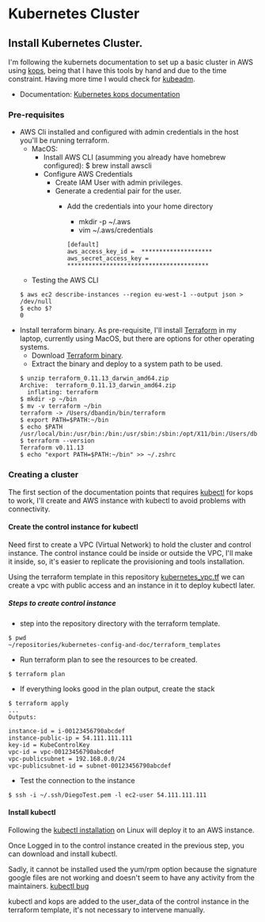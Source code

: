 # Kubernetes Cluster

## Install Kubernetes Cluster.
I'm following the kubernets documentation to set up a basic cluster in AWS using [kops][0], being that I have this tools by hand and due to the time constraint. Having more time I would check for [kubeadm][1].

- Documentation: [Kubernetes kops documentation][2]

### Pre-requisites
- AWS Cli installed and configured with admin credentials in the host you'll be running terraform.
	+ MacOS:
		* Install AWS CLI (asumming you already have homebrew configured):
			$ brew install awscli
		* Configure AWS Credentials
			- Create IAM User with admin privileges.
			- Generate a credential pair for the user.
				+ Add the credentials into your home directory
					* mkdir -p ~/.aws
					* vim ~/.aws/credentials

					```
					[default]
					aws_access_key_id =  ********************
					aws_secret_access_key = ****************************************
					```
	+ Testing the AWS CLI
	```
	$ aws ec2 describe-instances --region eu-west-1 --output json > /dev/null
	$ echo $?
	0
	```
- Install terraform binary. As pre-requisite, I'll install [Terraform][4] in my laptop, currently using MacOS, but there are options for other operating systems.
	+ Download [Terraform binary][5].
	+ Extract the binary and deploy to a system path to be used.
	```
	$ unzip terraform_0.11.13_darwin_amd64.zip
	Archive:  terraform_0.11.13_darwin_amd64.zip
	  inflating: terraform
	$ mkdir -p ~/bin                                                                       $ mv -v terraform ~/bin
	terraform -> /Users/dbandin/bin/terraform
	$ export PATH=$PATH:~/bin
	$ echo $PATH
	/usr/local/bin:/usr/bin:/bin:/usr/sbin:/sbin:/opt/X11/bin:/Users/dbandin/bin
	$ terraform --version
	Terraform v0.11.13
	$ echo "export PATH=$PATH:~/bin" >> ~/.zshrc
	```


### Creating a cluster
The first section of the documentation points that requires [kubectl][3] for kops to work, I'll create and AWS instance with kubectl to avoid problems with connectivity.

#### Create the control instance for kubectl
Need first to create a VPC (Virtual Network) to hold the cluster and control instance. The control instance could be inside or outside the VPC, I'll make it inside, so, it's easier to replicate the provisioning and tools installation.

Using the terraform template in this repository [kubernetes_vpc.tf](terraform_templates/kubernetes_vpc.tf) we can create a vpc with public access and an instance in it to deploy kubectl later.

##### Steps to create control instance
- step into the repository directory with the terraform template.
```
$ pwd
~/repositories/kubernetes-config-and-doc/terraform_templates
```
- Run terraform plan to see the resources to be created.
```
$ terraform plan
```
- If everything looks good in the plan output, create the stack
```
$ terraform apply
...
Outputs:

instance-id = i-00123456790abcdef
instance-public-ip = 54.111.111.111
key-id = KubeControlKey
vpc-id = vpc-00123456790abcdef
vpc-publicsubnet = 192.168.0.0/24
vpc-publicsubnet-id = subnet-00123456790abcdef
```
- Test the connection to the instance
```
$ ssh -i ~/.ssh/DiegoTest.pem -l ec2-user 54.111.111.111
```

#### Install kubectl
Following the [kubectl installation][3] on Linux will deploy it to an AWS instance.

Once Logged in to the control instance created in the previous step, you can download and install kubectl.

Sadly, it cannot be installed used the yum/rpm option because the signature google files are not working and doesn't seem to have any activity from the maintainers. [kubectl bug](https://github.com/kubernetes/kubernetes/issues/60134)

kubectl and kops are added to the user_data of the control instance in the terraform template, it's not necessary to intervene manually.

[0]: https://github.com/kubernetes/kops "Kops Repository"
[1]: https://kubernetes.io/docs/reference/setup-tools/kubeadm/kubeadm/ "kubeadm Documentation"
[2]: https://kubernetes.io/docs/setup/custom-cloud/kops/ "Kubernetes kops documentation"
[3]: https://kubernetes.io/docs/tasks/tools/install-kubectl/ "kubectl installation"
[4]: https://www.terraform.io/ "Terraform"
[5]: https://releases.hashicorp.com/terraform/0.11.13/terraform_0.11.13_darwin_amd64.zip "Terraform Binary"